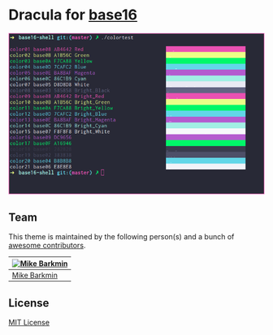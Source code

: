 # Dracula for [base16](https://github.com/chriskempson/base16)

![Screenshot](colors.png)

## Team

This theme is maintained by the following person(s) and a bunch of [awesome contributors](https://github.com/dracula/base16/graphs/contributors).

[![Mike Barkmin](https://avatars0.githubusercontent.com/u/2592379?v=3&s=70)](https://github.com/mikebarkmin) |
---|
[Mike Barkmin](https://github.com/mikebarkmin) |

## License

[MIT License](./LICENSE)

